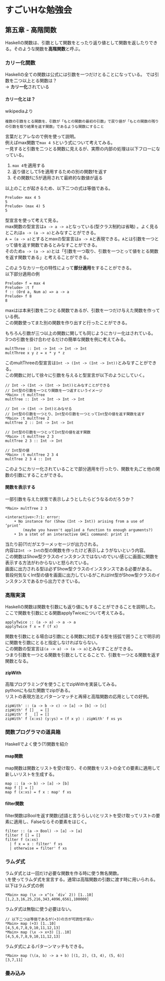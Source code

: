 # すごいHな勉強会
## 第五章 - 高階関数
Haskellの関数は、引数として関数をとったり返り値として関数を返したりできる。そのような関数を**高階関数**と呼ぶ。

### カリー化関数
Haskellの全ての関数は公式には引数を一つだけとることになっている。
では引数を二つ以上とる関数は？  
-> **カリー化**されている  

#### カリー化とは？
wikipediaより
```
複数の引数をとる関数を、引数が「もとの関数の最初の引数」で戻り値が「もとの関数の残りの引数を取り結果を返す関数」であるような関数にすること
```
言葉だとアレなので例を使って説明。  
例えばmax関数で`max 4 5`という式について考えてみる。  
一見すると引数を二つとる関数に見えるが、実際の内部の処理は以下フローになっている。  
1. `max 4`を適用する
2. 返り値として5を適用するための別の関数fを返す
3. その関数fに5が適用されて最終的な数値が返る

以上のことが起きるため、以下二つの式は等価である。
```
Prelude> max 4 5
5
Prelude> (max 4) 5
5
```
型宣言を使って考えて見る。  
max関数の型宣言は`a -> a -> a`となっている(型クラス制約は省略) 。よく見るとこれは`a -> (a -> a)`とみなすことができる。  
`A = (a -> a)`とするとmaxの型宣言は`a -> A`と表現できる。`A`とは引数を一つとって値を返す関数であるとみなすことができる。  
そのため`a -> (a -> a)`とは「引数を一つ取り、引数を一つとって値をとる関数を返す関数である」と考えることができる。

このようなカリー化の特性によって**部分適用**をすることができる。  
以下部分適用の例
```
Prelude> f = max 4
Prelude> :t f
f :: (Ord a, Num a) => a -> a
Prelude> f 8
8
```

maxはは本来引数を二つとる関数であるが、引数を一つだけ与えた関数を作っている例。  
この関数使ってまた別の関数を作り出すと行ったことができる。  


もちろん引数が三つ以上の関数に関しても同じようにカリー化はされている。  
3つの引数を掛け合わせるだけの簡単な関数を例に考えてみる。
```
multThree :: Int -> Int -> Int -> Int
multThree x y z = x * y * z
```
このmultThreeの型宣言は`Int -> (Int -> (Int -> Int))`とみなすことができる。  
この関数に対して徐々に引数を与えると型宣言が以下のようにしていく。
```
// Int -> (Int -> (Int -> Int))とみなすことができる
// Int型の引数を一つとり関数を一つ返すというイメージ
*Main> :t multTree
multTree :: Int -> Int -> Int -> Int

// Int -> (Int -> Int)とみなせる
// Int型の引数を一つとり、Int型の引数を一つとってInt型の値を返す関数を返す
*Main> :t multTree 2
multTree 2 :: Int -> Int -> Int

// Int型の引数を一つとってInt型の値を返す関数
*Main> :t multTree 2 3
multTree 2 3 :: Int -> Int

// Int型の値
*Main> :t multTree 2 3 4
multTree 2 3 4 :: Int
```
このようにカリー化されていることで部分適用を行ったり、関数を丸ごと他の関数の引数にすることができる。  

#### 関数を表示する
一部引数を与えた状態で表示しようとしたらどうなるのだろうか？
```
*Main> multTree 2 3

<interactive>:7:1: error:
    • No instance for (Show (Int -> Int)) arising from a use of ‘print’
        (maybe you haven't applied a function to enough arguments?)
    • In a stmt of an interactive GHCi command: print it
```
当たり前(?)だがエラーメッセージが出力される。  
内容は`Int -> Int`の型の関数を作ったけど表示しようがないという内容。  
この関数はShow型クラスのインスタンスではないのでいい感じに画面に関数を表示する方法がわからないと怒られている。  
画面に出力される型は必ずShow型クラスのインスタンスである必要がある。  
普段何気なくInt型の値を画面に出力しているがこれはInt型がShow型クラスのインスタンスであるから出力できている。

### 高階実演
Haskellの関数は関数を引数にも返り値にもすることができることを説明した。  
ここで関数を引数にとる関数applyTwiceについて考えてみる。  
```
applyTwice :: (a -> a) -> a -> a
applyTwice f x = f (f x)
```
関数を引数にとる場合は引数にとる関数に対応する型を括弧で囲うことで明示的に関数を引数にとると指定しなければならない。  
この関数の型宣言は`(a -> a) -> (a -> a)`とみなすことができる。  
つまり引数を一つとる関数を引数としてとることで、引数を一つとる関数を返す関数となる。

#### zipWith
高階プログラミングを使うことでzipWithを実装してみる。  
pythonにも似た関数でzipがある。  
リストの表現方法とパターンマッチと再帰と高階関数の応用としての好例。
```
zipWith' :: (a -> b -> c) -> [a] -> [b] -> [c]
zipWith' f [] _ = []
zipWith' f _ [] = []
zipWith' f (x:xs) (y:ys) = (f x y) : zipWith' f xs ys
```

### 関数プログラマの道具箱
Haskellでよく使う(?)関数を紹介
#### map関数
map関数は関数とリストを受け取り、その関数をリストの全ての要素に適用して新しいリストを生成する。  
```
map :: (a -> b) -> [a] -> [b]
map f [] = []
map f (x:xs) = f x : map' f xs
```

#### filter関数
filter関数はBoolを返す関数(述語と言うらしい)とリストを受け取ってリストの要素に適用し、Falseならその要素をはじく。
```
filter :: (a -> Bool) -> [a] -> [a]
filter f [] = []
filter f (x:xs)
  | f x = x : filter' f xs
  | otherwise = filter' f xs
```

### ラムダ式
ラムダ式とは一回だけ必要な関数を作る時に使う無名関数。  
`\`を使ってラムダ式を宣言する。通常は高階関数の引数に渡す時に用いられる。  
以下はラムダ式の例
```
*Main> map (\x -> x^(x `div` 2)) [1..10]
[1,2,3,16,25,216,343,4096,6561,100000]
```

ラムダ式は無駄に使う必要はない。
```
// 以下二つは等価であるが(+3)の方が可読性が高い
*Main> map (+3) [1..10]
[4,5,6,7,8,9,10,11,12,13]
*Main> map (\x -> x+3) [1..10]
[4,5,6,7,8,9,10,11,12,13]
```

ラムダ式によるパターンマッチもできる。
```
*Main> map (\(a, b) -> a + b) [(1, 2), (3, 4), (5, 6)]
[3,7,11]
```

### 畳み込み
